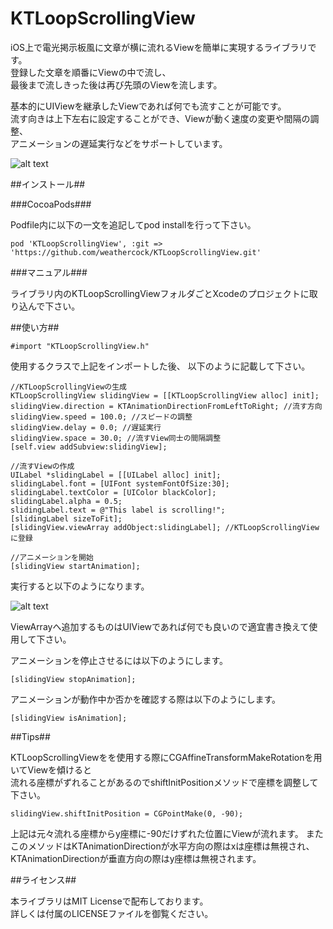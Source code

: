 KTLoopScrollingView
===================

iOS上で電光掲示板風に文章が横に流れるViewを簡単に実現するライブラリです。  
登録した文章を順番にViewの中で流し、  
最後まで流しきった後は再び先頭のViewを流します。  

基本的にUIViewを継承したViewであれば何でも流すことが可能です。  
流す向きは上下左右に設定することができ、Viewが動く速度の変更や間隔の調整、  
アニメーションの遅延実行などをサポートしています。

![alt text](http://placehold.it/320x568)

##インストール##

###CocoaPods###

Podfile内に以下の一文を追記してpod installを行って下さい。

    pod 'KTLoopScrollingView', :git => 'https://github.com/weathercock/KTLoopScrollingView.git'

###マニュアル###

ライブラリ内のKTLoopScrollingViewフォルダごとXcodeのプロジェクトに取り込んで下さい。

##使い方##

    #import "KTLoopScrollingView.h"

使用するクラスで上記をインポートした後、
以下のように記載して下さい。

    //KTLoopScrollingViewの生成
    KTLoopScrollingView slidingView = [[KTLoopScrollingView alloc] init];
    slidingView.direction = KTAnimationDirectionFromLeftToRight; //流す方向
    slidingView.speed = 100.0; //スピードの調整
    slidingView.delay = 0.0; //遅延実行
    slidingView.space = 30.0; //流すView同士の間隔調整
    [self.view addSubview:slidingView];

    //流すViewの作成
    UILabel *slidingLabel = [[UILabel alloc] init];
    slidingLabel.font = [UIFont systemFontOfSize:30];
    slidingLabel.textColor = [UIColor blackColor];
    slidingLabel.alpha = 0.5;
    slidingLabel.text = @"This label is scrolling!";
    [slidingLabel sizeToFit];
    [slidingView.viewArray addObject:slidingLabel]; //KTLoopScrollingViewに登録

    //アニメーションを開始
    [slidingView startAnimation];

実行すると以下のようになります。

![alt text](http://placehold.it/320x200)

ViewArrayへ追加するものはUIViewであれば何でも良いので適宜書き換えて使用して下さい。  

アニメーションを停止させるには以下のようにします。

    [slidingView stopAnimation];

アニメーションが動作中か否かを確認する際は以下のようにします。

    [slidingView isAnimation];

##Tips##

KTLoopScrollingViewをを使用する際にCGAffineTransformMakeRotationを用いてViewを傾けると  
流れる座標がずれることがあるのでshiftInitPositionメソッドで座標を調整して下さい。

    slidingView.shiftInitPosition = CGPointMake(0, -90);

上記は元々流れる座標からy座標に-90だけずれた位置にViewが流れます。
またこのメソッドはKTAnimationDirectionが水平方向の際はxは座標は無視され、
KTAnimationDirectionが垂直方向の際はy座標は無視されます。

##ライセンス##

本ライブラリはMIT Licenseで配布しております。  
詳しくは付属のLICENSEファイルを御覧ください。
